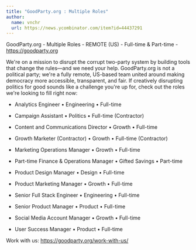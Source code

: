```yaml
---
title: "GoodParty.org : Multiple Roles"
author:
  name: vnchr
  url: https://news.ycombinator.com/item?id=44437291
---
```

GoodParty.org - Multiple Roles - REMOTE (US) - Full-time &amp; Part-time - <a href="https:&#x2F;&#x2F;goodparty.org" rel="nofollow">https:&#x2F;&#x2F;goodparty.org</a>

We&#x27;re on a mission to disrupt the corrupt two-party system by building tools that change the rules—and we need your help. GoodParty.org is not a political party; we&#x27;re a fully remote, US-based team united around making democracy more accessible, transparent, and fair. If creatively disrupting politics for good sounds like a challenge you&#x27;re up for, check out the roles we&#x27;re looking to fill right now:

- Analytics Engineer • Engineering • Full-time

- Campaign Assistant • Politics • Full-time (Contractor)

- Content and Communications Director • Growth • Full-time

- Growth Marketer (Contractor) • Growth • Full-time (Contractor)

- Marketing Operations Manager • Growth • Full-time

- Part-time Finance &amp; Operations Manager • Gifted Savings • Part-time

- Product Design Manager • Design • Full-time

- Product Marketing Manager • Growth • Full-time

- Senior Full Stack Engineer • Engineering • Full-time

- Senior Product Manager • Product • Full-time

- Social Media Account Manager • Growth • Full-time

- User Success Manager • Product • Full-time

Work with us: <a href="https:&#x2F;&#x2F;goodparty.org&#x2F;work-with-us&#x2F;" rel="nofollow">https:&#x2F;&#x2F;goodparty.org&#x2F;work-with-us&#x2F;</a>
<JobApplication />
